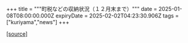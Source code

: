 +++
title = """町税などの収納状況（１２月末まで）"""
date = 2025-01-08T08:00:00.000Z
expiryDate = 2025-02-02T04:23:30.906Z
tags = ["kuriyama","news"]
+++


[[source]](https://www.town.kuriyama.hokkaido.jp/soshiki/35/946.html)
